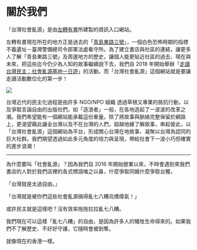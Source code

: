 # 關於我們

「台灣社會亂源」是由[左轉有書](https://touat.com.tw/)所建製的資訊入口網站。

左轉有書現在所在的地方正是過去的「[青島東路三號](https://hsi.nhrm.gov.tw/home/zh-tw/injusticelandmarks/112573)」，一個白色恐怖時期的指標不義遺址－臺灣警備總司令部軍法處看守所。為了建立書店與社區的連結，讓更多人了解「青島東路三號」及周邊地方的歷史，讓個人能更貼近社區的過去、現在與未來，把這些迄今仍少為人知的故事繼續說下去，我們自 2018 年開始舉辦「[走讀台灣民主：社會亂源基地一日遊](https://touat.com.tw/2019/03/25/走讀台灣民主：社會亂源基地一日遊/)」的活動。而「台灣社會亂源」這個網站就是要讓走讀活動數位化的第一步！

![](https://touat.com.tw/wp-content/uploads/2019/03/%E4%BA%82%E6%BA%90-2-768x392.jpg)

台灣近代的民主化過程是由許多 NGO/NPO 組織 透過草根又專業的抵抗行動，以及爭取言論自由的出版社們，如「造浪者」一般，在各地造起了一波波的改革之潮。我們希望能有一個網站能承載這份重量。除了將故事與脈絡完整保留於網路上，更渴望藉此讓全台灣以及不在台灣的人們，超越地緣了解故事，串起彼此，以「台灣社會亂源」這個網站為平台，形成關心台灣在地故事、凝聚以台灣為認同的巨大社群。我們期望透過如此多元角度的培力與呈現，帶給社會下一波小巧但確實的進步浪潮！

---

為什麼要叫「社會亂源」？因為我們自 2016 年開始營業以來，不時會遇到來我們書店的人對於我們店裡的各式標語嗤之以鼻，什麼爭取同婚什麼爭取台獨，

「台灣就是太過自由。」

「台灣就是被你們這些社會亂源搞得亂七八糟烏煙瘴氣！」

或許民主就是這樣吧？沒有效率拖拖拉拉亂七八糟。

我們現在可以這樣「亂七八糟」的自由，是因為許多人的犧牲生命得來的。如果我們不了解歷史、不好好守護，它隨時會被剝奪。

就像現在的香港一樣。
